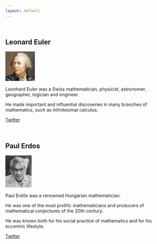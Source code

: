 ```yaml
---
layout: default
---
```


<br>

## Leonard Euler

<img class="profile-picture" src="/assets/images/euler.jpeg">

Leonhard Euler was a Swiss mathematician, physicist, astronomer, geographer, logician and engineer.

He made important and influential discoveries in many branches of mathematics, such as infinitesimal calculus.

[Twitter](#)

<br>

## Paul Erdos

<img class="profile-picture" src="/assets/images/erdos.jpeg">

Paul Erdős was a renowned Hungarian mathematician. 

He was one of the most prolific mathematicians and producers of mathematical conjectures of the 20th century. 

He was known both for his social practice of mathematics and for his eccentric lifestyle.

[Twitter](#)
